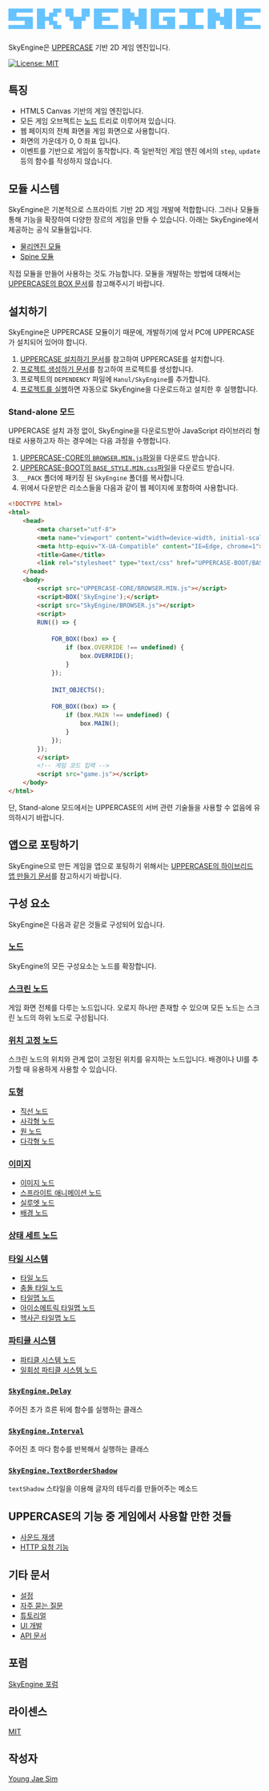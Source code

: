 # ![SkyEngine Logo](https://raw.githubusercontent.com/Hanul/SkyEngine/master/logo.png)
SkyEngine은 [UPPERCASE](http://uppercase.io) 기반 2D 게임 엔진입니다.

[![License: MIT](https://img.shields.io/badge/License-MIT-blue.svg)](https://opensource.org/licenses/MIT)

## 특징
* HTML5 Canvas 기반의 게임 엔진입니다.
* 모든 게임 오브젝트는 [노드](DOC/Node.md) 트리로 이루어져 있습니다.
* 웹 페이지의 전체 화면을 게임 화면으로 사용합니다.
* 화면의 가운데가 0, 0 좌표 입니다.
* 이벤트를 기반으로 게임이 동작합니다. 즉 일반적인 게임 엔진 에서의 `step`, `update` 등의 함수를 작성하지 않습니다.

## 모듈 시스템
SkyEngine은 기본적으로 스프라이트 기반 2D 게임 개발에 적합합니다. 그러나 모듈들 통해 기능을 확장하여 다양한 장르의 게임을 만들 수 있습니다. 아래는 SkyEngine에서 제공하는 공식 모듈들입니다.

- [물리엔진 모듈](https://github.com/Hanul/SkyEnginePhysics)
- [Spine 모듈](https://github.com/Hanul/SkyEngineSpine)

직접 모듈을 만들어 사용하는 것도 가능합니다. 모듈을 개발하는 방법에 대해서는 [UPPERCASE의 BOX 문서](https://github.com/Hanul/UPPERCASE/blob/master/DOC/GUIDE/BOX.md)를 참고해주시기 바랍니다.

## 설치하기
SkyEngine은 UPPERCASE 모듈이기 때문에, 개발하기에 앞서 PC에 UPPERCASE가 설치되어 있어야 합니다.

1. [UPPERCASE 설치하기 문서](https://github.com/Hanul/UPPERCASE/blob/master/DOC/INSTALL.md)를 참고하여 UPPERCASE를 설치합니다.
2. [프로젝트 생성하기 문서](https://github.com/Hanul/UPPERCASE/blob/master/DOC/GUIDE/CREATE_PROJECT.md)를 참고하여 프로젝트를 생성합니다.
3. 프로젝트의 `DEPENDENCY` 파일에 `Hanul/SkyEngine`를 추가합니다.
4. [프로젝트를 실행](https://github.com/Hanul/UPPERCASE/blob/master/DOC/GUIDE/CREATE_PROJECT.md#프로젝트-실행)하면 자동으로 SkyEngine을 다운로드하고 설치한 후 실행합니다.

### Stand-alone 모드
UPPERCASE 설치 과정 없이, SkyEngine을 다운로드받아 JavaScript 라이브러리 형태로 사용하고자 하는 경우에는 다음 과정을 수행합니다.
1. [UPPERCASE-CORE의 `BROWSER.MIN.js`파일](https://github.com/Hanul/UPPERCASE/blob/master/UPPERCASE-CORE/BROWSER.MIN.js)을 다운로드 받습니다.
2. [UPPERCASE-BOOT의 `BASE_STYLE.MIN.css`파일](https://github.com/Hanul/UPPERCASE/blob/master/UPPERCASE-BOOT/R/BASE_STYLE.MIN.css)을 다운로드 받습니다.
3. `__PACK` 폴더에 패키징 된 `SkyEngine` 폴더를 복사합니다.
4. 위에서 다운받은 리소스들을 다음과 같이 웹 페이지에 포함하여 사용합니다.

```html
<!DOCTYPE html>
<html>
	<head>
		<meta charset="utf-8">
		<meta name="viewport" content="width=device-width, initial-scale=1.0, maximum-scale=1.0, minimum-scale=1.0, user-scalable=no">
		<meta http-equiv="X-UA-Compatible" content="IE=Edge, chrome=1">
		<title>Game</title>
		<link rel="stylesheet" type="text/css" href="UPPERCASE-BOOT/BASE_STYLE.MIN.css" />
	</head>
	<body>
	    <script src="UPPERCASE-CORE/BROWSER.MIN.js"></script>
	    <script>BOX('SkyEngine');</script>
	    <script src="SkyEngine/BROWSER.js"></script>
	    <script>
	    RUN(() => {
			
			FOR_BOX((box) => {
				if (box.OVERRIDE !== undefined) {
					box.OVERRIDE();
				}
			});
			
			INIT_OBJECTS();
			
			FOR_BOX((box) => {
				if (box.MAIN !== undefined) {
					box.MAIN();
				}
			});
		});
	    </script>
	    <!-- 게임 코드 입력 -->
	    <script src="game.js"></script>
	</body>
</html>
```
단, Stand-alone 모드에서는 UPPERCASE의 서버 관련 기술들을 사용할 수 없음에 유의하시기 바랍니다.

## 앱으로 포팅하기
SkyEngine으로 만든 게임을 앱으로 포팅하기 위해서는 [UPPERCASE의 하이브리드 앱 만들기 문서](https://github.com/Hanul/UPPERCASE/blob/master/DOC/GUIDE/HYBRID_APP.md)를 참고하시기 바랍니다.

## 구성 요소
SkyEngine은 다음과 같은 것들로 구성되어 있습니다.

### [노드](DOC/Node.md)
SkyEngine의 모든 구성요소는 노드를 확장합니다.

### [스크린 노드](DOC/Node/Screen.md)
게임 화면 전체를 다루는 노드입니다. 오로지 하나만 존재할 수 있으며 모든 노드는 스크린 노드의 하위 노드로 구성됩니다.

### [위치 고정 노드](DOC/Node/FixedNode.md)
스크린 노드의 위치와 관계 없이 고정된 위치를 유지하는 노드입니다. 배경이나 UI를 추가할 때 유용하게 사용할 수 있습니다.

### [도형](DOC/Node/Figure.md)
* [직선 노드](DOC/Node/Figure.md#직선-노드)
* [사각형 노드](DOC/Node/Figure.md#사각형-노드)
* [원 노드](DOC/Node/Figure.md#원-노드)
* [다각형 노드](DOC/Node/Figure.md#다각형-노드)

### [이미지](DOC/Node/Image.md)
* [이미지 노드](DOC/Node/Image.md#이미지-노드)
* [스프라이트 애니메이션 노드](DOC/Node/Image.md#스프라이트-애니메이션-노드)
* [실루엣 노드](DOC/Node/Image.md#실루엣-노드)
* [배경 노드](DOC/Node/Image.md#배경-노드)

### [상태 세트 노드](DOC/Node/StateSet.md)

### [타일 시스템](DOC/Node/TileSystem.md)
* [타일 노드](DOC/Node/TileSystem.md#타일-노드)
* [충돌 타일 노드](DOC/Node/TileSystem.md#충돌-타일-노드)
* [타일맵 노드](DOC/Node/TileSystem.md#타일-맵)
* [아이소메트릭 타일맵 노드](DOC/Node/TileSystem.md#아이소메트릭-타일맵-노드)
* [헥사곤 타일맵 노드](DOC/Node/TileSystem.md#헥사곤-타일맵-노드)

### [파티클 시스템](DOC/Node/ParticleSystem.md)
* [파티클 시스템 노드](DOC/Node/ParticleSystem.md#파티클-시스템-노드)
* [일회성 파티클 시스템 노드](DOC/Node/ParticleSystem.md#일회성-파티클-시스템-노드)

### [`SkyEngine.Delay`](DOC/Delay.md)
주어진 초가 흐른 뒤에 함수를 실행하는 클래스

### [`SkyEngine.Interval`](DOC/Interval.md)
주어진 초 마다 함수를 반복해서 실행하는 클래스

### [`SkyEngine.TextBorderShadow`](DOC/TextBorderShadow.md)
`textShadow` 스타일을 이용해 글자의 테두리를 만들어주는 메소드

## UPPERCASE의 기능 중 게임에서 사용할 만한 것들
* [사운드 재생](https://github.com/Hanul/UPPERCASE/blob/master/DOC/GUIDE/UPPERCASE-CORE-BROWSER.md#sound)
* [HTTP 요청 기능](https://github.com/Hanul/UPPERCASE/blob/master/DOC/GUIDE/UPPERCASE-CORE-BROWSER.md#http-%EC%9A%94%EC%B2%AD-%EA%B8%B0%EB%8A%A5)

## 기타 문서
* [설정](DOC/Configuration.md)
* [자주 묻는 질문](DOC/FAQ.md)
* [튜토리얼](DOC/Tutorial.md)
* [UI 개발](DOC/UI.md)
* [API 문서](API/README.md)

## 포럼
[SkyEngine 포럼](https://forum.inos.io/skyengine)

## 라이센스
[MIT](LICENSE)

## 작성자
[Young Jae Sim](https://github.com/Hanul)